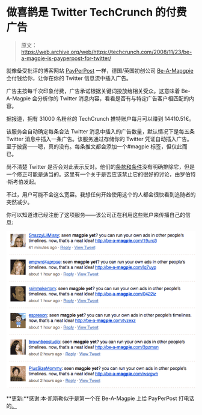 # 做喜鹊是 Twitter TechCrunch 的付费广告

> 原文：<https://web.archive.org/web/https://techcrunch.com/2008/11/23/be-a-magpie-is-payperpost-for-twitter/>

就像备受批评的博客网站 [PayPerPost](https://web.archive.org/web/20230213024812/http://www.crunchbase.com/company/payperpost) 一样，德国/英国初创公司 [Be-A-Mapgpie](https://web.archive.org/web/20230213024812/http://be-a-magpie.com/) 会付钱给你，让你在你的 Twitter 信息流中插入广告。

广告主按每千次印象付费，广告承诺根据关键词投放给相关受众。这意味着 Be-A-Magpie 会分析你的 Twitter 消息内容，看看是否有与特定广告客户相匹配的内容。

据报道，拥有 31000 名粉丝的 TechCrunch 推特账户每月可以赚到 14410.51€。

该服务会自动确定每条合法 Twitter 消息中插入的广告数量，默认情况下是每五条 Twitter 消息中插入一条广告。该服务通过存储你的 Twitter 凭证自动插入广告。至于披露——嗯，真的没有。每条推文都会添加一个#magpie 标签，但仅此而已。

尚不清楚 Twitter 是否会对此表示反对。他们的[条款和条件](https://web.archive.org/web/20230213024812/http://twitter.com/terms)没有明确排除它，但是一个修正可能是适当的。这里有一个关于是否应该禁止它的很好的讨论，由罗伯特·斯考伯发起。

不过，用户可能不会这么宽容。我想任何开始使用这个的人都会很快看到追随者的突然减少。

你可以知道谁已经注册了这项服务——该公司正在利用这些账户来传播自己的信息:

![](img/52d65bb51a0ab6cbd4366f3a474055f0.png)

**更新:**感谢:本·凯斯勒似乎是第一个在 Be-A-Magpie 上给 PayPerPost 打电话的[。](https://web.archive.org/web/20230213024812/http://twitter.com/kessler/statuses/1015631749)